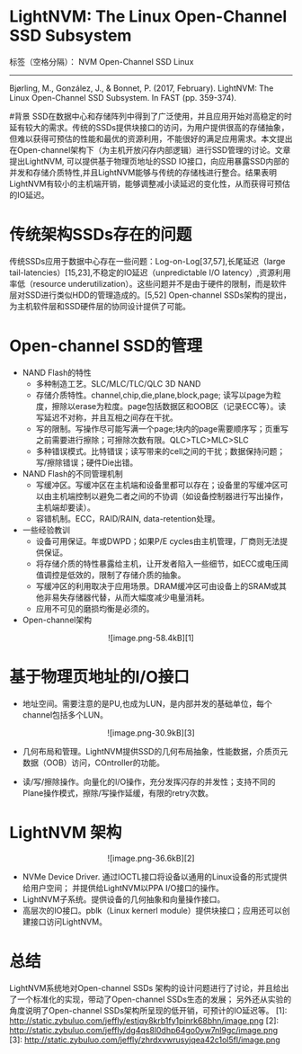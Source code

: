 # LightNVM: The Linux Open-Channel SSD Subsystem

标签（空格分隔）： NVM Open-Channel SSD Linux

---
Bjørling, M., González, J., & Bonnet, P. (2017, February). LightNVM: The Linux Open-Channel SSD Subsystem. In FAST (pp. 359-374).

#背景
SSD在数据中心和存储阵列中得到了广泛使用，并且应用开始对高稳定的时延有较大的需求。传统的SSDs提供块接口的访问，为用户提供很高的存储抽象，但难以获得可预估的性能和最优的资源利用，不能很好的满足应用需求。本文提出在Open-channel架构下（为主机开放闪存内部逻辑）进行SSD管理的讨论。文章提出LightNVM, 可以提供基于物理页地址的SSD IO接口，向应用暴露SSD内部的并发和存储介质特性,并且LightNVM能够与传统的存储栈进行整合。结果表明LightNVM有较小的主机端开销，能够调整减小读延迟的变化性，从而获得可预估的IO延迟。

# 传统架构SSDs存在的问题
传统SSDs应用于数据中心存在一些问题：Log-on-Log[37,57],长尾延迟（large tail-latencies）[15,23],不稳定的IO延迟（unpredictable I/O latency）,资源利用率低（resource underutilization）。这些问题并不是由于硬件的限制，而是软件层对SSD进行类似HDD的管理造成的。[5,52]
Open-channel SSDs架构的提出，为主机软件层和SSD硬件层的协同设计提供了可能。

# Open-channel SSD的管理
+ NAND Flash的特性
    - 多种制造工艺。SLC/MLC/TLC/QLC 3D NAND
    - 存储介质特性。channel,chip,die,plane,block,page; 读写以page为粒度，擦除以erase为粒度。page包括数据区和OOB区（记录ECC等）。读写延迟不对称，并且互相之间存在干扰。
    - 写的限制。写操作尽可能写满一个page;块内的page需要顺序写；页重写之前需要进行擦除；可擦除次数有限。QLC>TLC>MLC>SLC
    - 多种错误模式。比特错误；读写带来的cell之间的干扰；数据保持问题；写/擦除错误；硬件Die出错。
+ NAND Flash的不同管理机制
    - 写缓冲区。写缓冲区在主机端和设备里都可以存在；设备里的写缓冲区可以由主机端控制以避免二者之间的不协调（如设备控制器进行写出操作，主机端却要读）。
    - 容错机制。ECC，RAID/RAIN, data-retention处理。
+ 一些经验教训
    - 设备可用保证。年或DWPD；如果P/E cycles由主机管理，厂商则无法提供保证。
    - 将存储介质的特性暴露给主机，让开发者陷入一些细节，如ECC或电压阈值调控是低效的，限制了存储介质的抽象。
    - 写缓冲区的利用取决于应用场景。DRAM缓冲区可由设备上的SRAM或其他非易失存储器代替，从而大幅度减少电量消耗。
    - 应用不可见的磨损均衡是必须的。
+ Open-channel架构
<center>![image.png-58.4kB][1]</center>

# 基于物理页地址的I/O接口
+ 地址空间。需要注意的是PU,也成为LUN，是内部并发的基础单位，每个channel包括多个LUN。
<center> ![image.png-30.9kB][3]</center>

+ 几何布局和管理。LightNVM提供SSD的几何布局抽象，性能数据，介质页元数据（OOB）访问，COntroller的功能。
    
+ 读/写/擦除操作。向量化的I/O操作，充分发挥闪存的并发性；支持不同的Plane操作模式，擦除/写操作延缓，有限的retry次数。

# LightNVM 架构
<center>![image.png-36.6kB][2]</center>

+ NVMe Device Driver. 通过IOCTL接口将设备以通用的Linux设备的形式提供给用户空间； 并提供给LightNVM以PPA I/O接口的操作。
+ LightNVM子系统。提供设备的几何抽象和向量操作接口。
+ 高层次的IO接口。pblk（Linux kernerl module）提供块接口；应用还可以创建接口访问LightNVM。

# 总结
LightNVM系统地对Open-channel SSDs 架构的设计问题进行了讨论，并且给出了一个标准化的实现，带动了Open-channel SSDs生态的发展； 另外还从实验的角度说明了Open-channel SSDs架构所呈现的低开销，可预计的IO延迟等。
  [1]: http://static.zybuluo.com/jeffly/estjqy8krb1fy1pinrk68bhn/image.png
  [2]: http://static.zybuluo.com/jeffly/dg4qs8l0dhp64go0yw7nl9gc/image.png
  [3]: http://static.zybuluo.com/jeffly/zhrdxvwrusyjqea42c1ol5fl/image.png